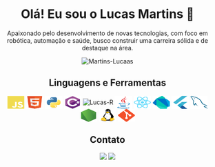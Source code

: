 <h1 align="center">Olá! Eu sou o Lucas Martins 👋</h1>

<p align="center">
  Apaixonado pelo desenvolvimento de novas tecnologias, com foco em robótica, automação e saúde, busco construir uma carreira sólida e de destaque na área.
</p>

<p align="center"> <img src="https://github-readme-stats.vercel.app/api?username=Martins-Lucaas&show_icons=true&theme=gotham" alt="Martins-Lucaas" />

<h2 align="center">Linguagens e Ferramentas</h2>
<div align="center">
    <img align="center" alt="Lucas-Js" height="30" width="40" src="https://raw.githubusercontent.com/devicons/devicon/master/icons/javascript/javascript-plain.svg">
    <img align="center" alt="Lucas-HTML" height="30" width="40" src="https://raw.githubusercontent.com/devicons/devicon/master/icons/html5/html5-original.svg">
    <img align="center" alt="Lucas-Python" height="30" width="40" src="https://raw.githubusercontent.com/devicons/devicon/master/icons/python/python-original.svg">
    <img align="center" alt="Lucas-Csharp" height="30" width="40" src="https://raw.githubusercontent.com/devicons/devicon/master/icons/csharp/csharp-original.svg">
    <img align="center" alt="Lucas-R" height="30" width="40" src="https://img.shields.io/badge/R-276DC3?style=for-the-badge&logo=r&logoColor=white">
    <img align="center" alt="Lucas-Java" height="30" width="40" src="https://raw.githubusercontent.com/devicons/devicon/master/icons/java/java-original.svg">
    <img align="center" alt="Lucas-React" height="30" width="40" src="https://raw.githubusercontent.com/devicons/devicon/master/icons/react/react-original.svg">
    <img align="center" alt="Lucas-Dart" height="30" width="40" src="https://raw.githubusercontent.com/devicons/devicon/master/icons/dart/dart-original.svg">
    <img align="center" alt="Lucas-Flutter" height="30" width="40" src="https://raw.githubusercontent.com/devicons/devicon/master/icons/flutter/flutter-original.svg">
    <img align="center" alt="Lucas-SQL" height="30" width="40" src="https://raw.githubusercontent.com/devicons/devicon/master/icons/mysql/mysql-original.svg">
    <img align="center" alt="Lucas-NodeJS" height="30" width="40" src="https://raw.githubusercontent.com/devicons/devicon/master/icons/nodejs/nodejs-original.svg">
    <img align="center" alt="Lucas-Linux" height="30" width="40" src="https://raw.githubusercontent.com/devicons/devicon/master/icons/linux/linux-original.svg">
    <img align="center" alt="Lucas-Git" height="30" width="40" src="https://raw.githubusercontent.com/devicons/devicon/master/icons/git/git-original.svg">
</div>

<h2 align="center">Contato</h2>
<div align="center"> 
  <a href="mailto:lucaspmartins14@gmail.com"><img src="https://img.shields.io/badge/-Gmail-%23333?style=for-the-badge&logo=gmail&logoColor=white" target="_blank"></a>
  <a href="https://www.linkedin.com/in/martinsengbio/" target="_blank"><img src="https://img.shields.io/badge/-LinkedIn-%230077B5?style=for-the-badge&logo=linkedin&logoColor=white" target="_blank"></a> 
</div>

